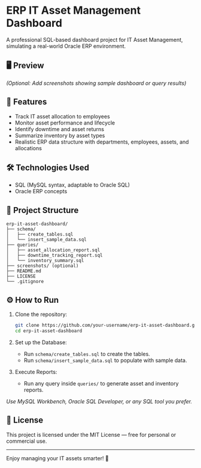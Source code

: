 # ERP IT Asset Management Dashboard

A professional SQL-based dashboard project for IT Asset Management, simulating a real-world Oracle ERP environment.

## 🖥️ Preview

*(Optional: Add screenshots showing sample dashboard or query results)*

## 🚀 Features

- Track IT asset allocation to employees
- Monitor asset performance and lifecycle
- Identify downtime and asset returns
- Summarize inventory by asset types
- Realistic ERP data structure with departments, employees, assets, and allocations

## 🛠️ Technologies Used

- SQL (MySQL syntax, adaptable to Oracle SQL)
- Oracle ERP concepts

## 📂 Project Structure

```
erp-it-asset-dashboard/
├── schema/
│   ├── create_tables.sql
│   └── insert_sample_data.sql
├── queries/
│   ├── asset_allocation_report.sql
│   ├── downtime_tracking_report.sql
│   └── inventory_summary.sql
├── screenshots/ (optional)
├── README.md
├── LICENSE
└── .gitignore
```

## ⚙️ How to Run

1. Clone the repository:
   ```bash
   git clone https://github.com/your-username/erp-it-asset-dashboard.git
   cd erp-it-asset-dashboard
   ```

2. Set up the Database:
   - Run `schema/create_tables.sql` to create the tables.
   - Run `schema/insert_sample_data.sql` to populate with sample data.

3. Execute Reports:
   - Run any query inside `queries/` to generate asset and inventory reports.

*Use MySQL Workbench, Oracle SQL Developer, or any SQL tool you prefer.*

## 📄 License

This project is licensed under the MIT License — free for personal or commercial use.

---

Enjoy managing your IT assets smarter! 🚀
